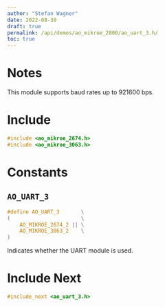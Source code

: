 ```yaml
---
author: "Stefan Wagner"
date: 2022-08-30
draft: true
permalink: /api/demos/ao_mikroe_2800/ao_uart_3.h/
toc: true
---
```


# Notes

This module supports baud rates up to 921600 bps.

# Include

```c
#include <ao_mikroe_2674.h>
#include <ao_mikroe_3063.h>
```

# Constants

## `AO_UART_3`

```c
#define AO_UART_3       \
(                       \
    AO_MIKROE_2674_2 || \
    AO_MIKROE_3063_2    \
)
```

Indicates whether the UART module is used.

# Include Next

```c
#include_next <ao_uart_3.h>
```
